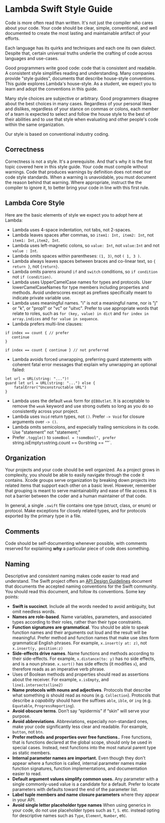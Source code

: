 # Lambda Swift Style Guide

Code is more often read than written. It's not just the compiler who cares about your code. Your code should be clear, simple, conventional, and well documented to create the most lasting and maintainable artifact of your efforts.

Each language has its quirks and techniques and each one its own dialect. Despite that, certain universal truths underlie the crafting of code across languages and use-cases.

Good programmers write good code: code that is consistent and readable. A consistent style simplifies reading and understanding. Many companies provide "style guides", documents that describe house-style conventions. This guide explores Lambda's house-style. As a student, we expect you to learn and adopt the conventions in this guide.

Many style choices are subjective or arbitrary. Good programmers disagree about the best choices in many cases. Regardless of your personal likes and dislikes, regardless of your stance on commas or colons, each member of a team is expected to select and follow the house style to the best of their abilities and to use that style when evaluating and other people's code within the same organization.

Our style is based on conventional industry coding. 

## Correctness

Correctness is not a style. It's a prerequisite. And that's why it is the first topic covered here in this style guide. Your code must compile without warnings. Code that produces warnings by definition does not meet our code style standards. When a warning is unavoidable, you must document the reason behind that warning. Where appropriate, instruct the the compiler to ignore it, to better bring your code in line with this first rule. 

## Lambda Core Style

Here are the basic elements of style we expect you to adopt here at Lambda:

* Lambda uses 4-space indentation, not tabs, not 2-spaces.
* Lambda leaves spaces after commas, so `item1: Int, item2: Int`, not `item1: Int,item2, Int`.
* Lambda uses left-magnetic colons, so `value: Int`, not `value:Int` and not `value : Int`.
* Lambda omits spaces within parentheses: `(1, 3)`, not `( 1, 3 )`.
* Lambda always leaves spaces between braces and co-linear text, so `{ return }`, not `{return}`.
* Lambda omits parens around `if` and `switch` conditions, so `if condition` not `if (condition)`.
* Lambda uses UpperCamelCase names for types and protocols. User lowerCamelCaseNames for type members including properties and methods. Avoid underscores except as prefixes specifically meant to indicate private variable use.
* Lambda uses meaningful names. "i" is not a meaningful name, nor is "j" or "k", or "prop1" or "vc" or "uitvc". Prefer to use appropriate words that relate to roles, such as `for (key, value) in dict` and `for index in array.indices` and `for value in sequence`. 
* Lambda prefers multi-line clauses:
```
if index == count { // prefer
   continue
}

if index == count { continue } // not preferred
```
* Lambda avoids forced unwrapping, preferring guard statements with coherent fatal error messages that explain why unwrapping an optional failed:
```
let url = URL(string: "...")!
guard let url = URL(string: "...") else {
    fatalError("Unconstructable URL")
}
```
* Lambda uses the default `weak` form for `@IBOutlet`. It is acceptable to remove the `weak` keyword and use strong outlets so long as you do so consistently across your project.
* Lambda uses `Void` return types, not `()`. Prefer `-> Void` for closure arguments over `-> ()`.
* Lambda omits semicolons, and especially trailing semicolons in its code. Use "statement" not "statement;"
* Prefer `.toggle()` to `someBool = !someBool", prefer `string.isEmpty` to `string.count == 0` or `string == ""`.

## Organization

Your projects and your code should be well organized. As a project grows in complexity, you should be able to easily navigate through the code it contains. Xcode groups serve organization by breaking down projects into related items that support each other on a basic level. However, remember that grouping is meant to serve maintainability and ease of file access. It is not a barrier between the coder and a human maintainer of that code.

In general, a single `.swift` file contains one type (struct, class, or enum) or protocol. Make exceptions for closely related types, and for protocols exported by the primary type in a file.

## Comments

Code should be self-documenting whenever possible, with comments reserved for explaining **why** a particular piece of code does something.

## Naming

Descriptive and consistent naming makes code easier to read and understand. The Swift project offers an [API Design Guidelines](https://swift.org/documentation/api-design-guidelines/#naming) document that documents the accepted naming conventions for the Swift community. You should read this document, and follow its conventions. Some key points:

- **Swift is succinct**. Include all the words needed to avoid ambiguity, but omit needless words.
- **Names are role-based**. Name variables, parameters, and associated types according to their roles, rather than their type constraints.
- **Function signatures are grammatical**. You should be able to speak function names and their arguments out loud and the result will be meaningful. Prefer method and function names that make use sites form grammatical English phrases. For example, `x.insert(y at: z)`, not `x.insert(y, position:z)`
- **Side-effects drive names**. Name functions and methods according to their side-effects. For example, `x.distance(to: y)` has no side effects, and is a noun phrase. `x.sort()` has side effects (it modifies `x`), and therefore reads as an imperative verb phrase.
- Uses of Boolean methods and properties should read as assertions about the receiver. For example, `x.isEmpty`, and `line1.intersects(line2)`
- **Name protocols with nouns and adjectives**. Protocols that describe what something _is_ should read as nouns (e.g. `Collection`). Protocols that describe a _capability_ should have the suffixes `able`, `ible`, or `ing` (e.g. `Equatable`, `ProgressReporting`).
- **Avoid obscure terms**. Don’t say “epidermis” if “skin” will serve your purpose.
- **Avoid abbreviations**. Abbreviations, especially non-standard ones, make your code significantly less clear and readable. For example, `button`, not `btn`. 
- **Prefer methods and properties over free functions.**. Free functions, that is functions declared at the global scope, should only be used in special cases. Instead, nest functions into the most natural parent type as static members.
- **Internal parameter names are important.** Even though they don't appear where a function is called, internal parameter names make function signatures, function implementations, and documentation easier to read.
- **Default argument values simplify common uses.** Any parameter with a single commonly-used value is a candidate for a default. Prefer to locate parameters with defaults toward the end of the parameter list.
- **Label tuple members and name closure parameters** where they appear in your API.
- **Avoid single letter placeholder type names** When using generics in your code, do not use placeholder types such as `T`, `S`. etc. instead opting for descriptive names such as `Type`, `Element`, `Number`, etc.
